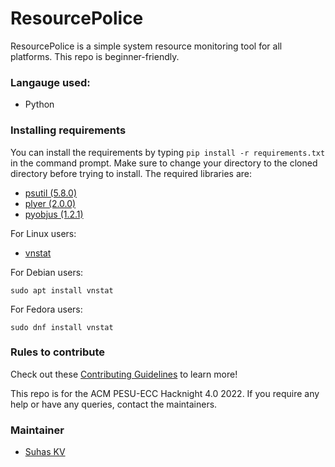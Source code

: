 # ResourcePolice

ResourcePolice is a simple system resource monitoring tool for all platforms. This repo is beginner-friendly.

### Langauge used:

- Python

### Installing requirements

You can install the requirements by typing `pip install -r requirements.txt` in the command prompt. Make sure to change your directory to the cloned directory before trying to install. The required libraries are:

- [psutil (5.8.0)](https://pypi.org/project/psutil)
- [plyer (2.0.0)](https://pypi.org/project/plyer)
- [pyobjus (1.2.1)](https://pypi.org/project/pyobjus/)

For Linux users:
- [vnstat](https://humdi.net/vnstat/)

For Debian users:
```
sudo apt install vnstat
```

For Fedora users:
```
sudo dnf install vnstat
```

### Rules to contribute
Check out these [Contributing Guidelines](https://github.com/acmpesuecc/ResourcePolice/blob/main/CONTRIBUTION.md) to learn more!

This repo is for the ACM PESU-ECC Hacknight 4.0 2022. If you require any help or have any queries, contact the maintainers.

### Maintainer
- [Suhas KV](https://github.com/suhaskv1)
